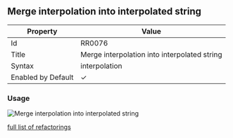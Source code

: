 ## Merge interpolation into interpolated string

| Property | Value |
| -------- | ----- |
| Id | RR0076 |
| Title | Merge interpolation into interpolated string |
| Syntax | interpolation |
| Enabled by Default | &#x2713; |

### Usage

![Merge interpolation into interpolated string](../../images/refactorings/MergeInterpolationIntoInterpolatedString.png)

[full list of refactorings](Refactorings.md)
